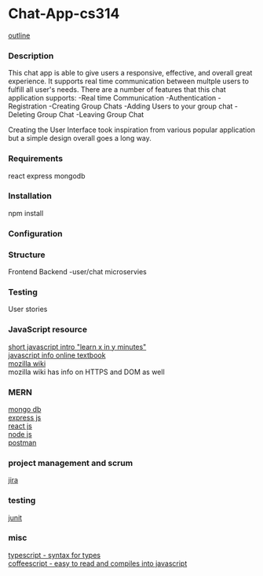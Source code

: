 # Chat-App-cs314
[outline](https://www.drupal.org/docs/develop/managing-a-drupalorg-theme-module-or-distribution-project/documenting-your-project/readmemd-template)

### Description
This chat app is able to give users a responsive, effective, and overall great experience.
It supports real time communication between multple users to fulfill all user's needs.
There are a number of features that this chat application supports:
    -Real time Communication
    -Authentication
    -Registration
    -Creating Group Chats
    -Adding Users to your group chat
    -Deleting Group Chat
    -Leaving Group Chat

Creating the User Interface took inspiration from various popular application but a simple
design overall goes a long way.

### Requirements
react express mongodb
### Installation
npm install
### Configuration

### Structure
Frontend
Backend
    -user/chat microservies
### Testing
User stories



### JavaScript resource
[short javascript intro "learn x in y minutes"](https://learnxinyminutes.com/docs/javascript/) <br>
[javascript info online textbook](https://javascript.info/) <br>
[mozilla wiki](https://developer.mozilla.org/en-US/) <br>
mozilla wiki has info on HTTPS and DOM as well

### MERN
[mongo db](https://www.mongodb.com/) <br>
[express js](https://expressjs.com/) <br>
[react js](https://react.dev/) <br>
[node js](https://nodejs.org/en/) <br>
[postman](https://web.postman.co//)

### project management and scrum
[jira](https://www.atlassian.com/software/jira)

### testing
[junit](https://junit.org/junit5/)

### misc
[typescript - syntax for types](https://www.typescriptlang.org/) <br>
[coffeescript - easy to read and compiles into javascript](https://coffeescript.org/)
